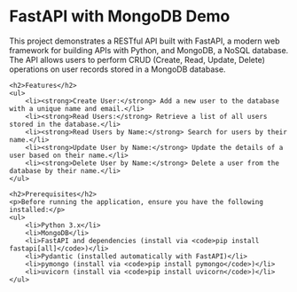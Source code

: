 <h1>FastAPI with MongoDB Demo</h1>
    <p>This project demonstrates a RESTful API built with FastAPI, a modern web framework for building APIs with Python, and MongoDB, a NoSQL database. The API allows users to perform CRUD (Create, Read, Update, Delete) operations on user records stored in a MongoDB database.</p>
    
    <h2>Features</h2>
    <ul>
        <li><strong>Create User:</strong> Add a new user to the database with a unique name and email.</li>
        <li><strong>Read Users:</strong> Retrieve a list of all users stored in the database.</li>
        <li><strong>Read Users by Name:</strong> Search for users by their name.</li>
        <li><strong>Update User by Name:</strong> Update the details of a user based on their name.</li>
        <li><strong>Delete User by Name:</strong> Delete a user from the database by their name.</li>
    </ul>
    
    <h2>Prerequisites</h2>
    <p>Before running the application, ensure you have the following installed:</p>
    <ul>
        <li>Python 3.x</li>
        <li>MongoDB</li>
        <li>FastAPI and dependencies (install via <code>pip install fastapi[all]</code>)</li>
        <li>Pydantic (installed automatically with FastAPI)</li>
        <li>pymongo (install via <code>pip install pymongo</code>)</li>
        <li>uvicorn (install via <code>pip install uvicorn</code>)</li>
    </ul>
